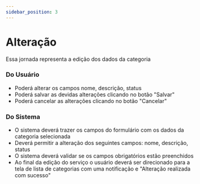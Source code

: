 ```yaml
---
sidebar_position: 3
---
```


# Alteração

Essa jornada representa a edição dos dados da categoria

### Do Usuário
- Poderá alterar os campos nome, descrição, status
- Poderá salvar as devidas alterações clicando no botão "Salvar"
- Poderá cancelar as alterações clicando no botão "Cancelar"


### Do Sistema
- O sistema deverá trazer os campos do formulário com os dados da categoria selecionada
- Deverá permitir a alteração dos seguintes campos: nome, descrição, status
- O sistema deverá validar se os campos obrigatórios estão preenchidos
- Ao final da edição do serviço o usuário deverá ser direcionado para a tela de lista de categorias com uma notificação e "Alteração realizada com sucesso"